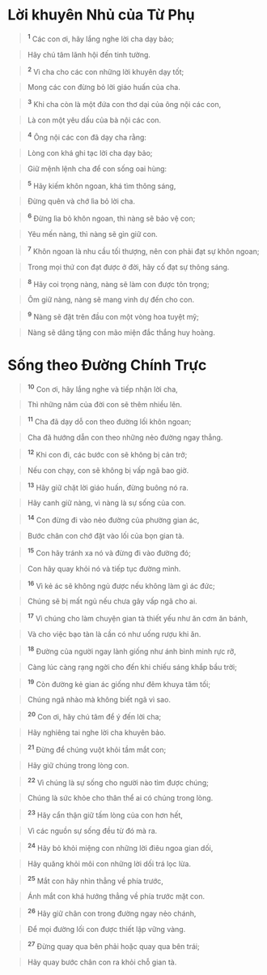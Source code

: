 # Lời khuyên Nhủ của Từ Phụ

> <sup><b>1</b></sup> Các con ơi, hãy lắng nghe lời cha dạy bảo;
>


> Hãy chú tâm lãnh hội đến tinh tường.
>


> <sup><b>2</b></sup> Vì cha cho các con những lời khuyên dạy tốt;
>


> Mong các con đừng bỏ lời giáo huấn của cha.
>


> <sup><b>3</b></sup> Khi cha còn là một đứa con thơ dại của ông nội các con,
>


> Là con một yêu dấu của bà nội các con.
>


> <sup><b>4</b></sup> Ông nội các con đã dạy cha rằng:
>


> Lòng con khá ghi tạc lời cha dạy bảo;
>


> Giữ mệnh lệnh cha để con sống oai hùng:
>


> <sup><b>5</b></sup> Hãy kiếm khôn ngoan, khá tìm thông sáng,
>


> Đừng quên và chớ lìa bỏ lời cha.
>


> <sup><b>6</b></sup> Đừng lìa bỏ khôn ngoan, thì nàng sẽ bảo vệ con;
>


> Yêu mến nàng, thì nàng sẽ gìn giữ con.
>


> <sup><b>7</b></sup> Khôn ngoan là nhu cầu tối thượng, nên con phải đạt sự khôn ngoan;
>


> Trong mọi thứ con đạt được ở đời, hãy cố đạt sự thông sáng.
>


> <sup><b>8</b></sup> Hãy coi trọng nàng, nàng sẽ làm con được tôn trọng;
>


> Ôm giữ nàng, nàng sẽ mang vinh dự đến cho con.
>


> <sup><b>9</b></sup> Nàng sẽ đặt trên đầu con một vòng hoa tuyệt mỹ;
>


> Nàng sẽ dâng tặng con mão miện đắc thắng huy hoàng.
>


# Sống theo Đường Chính Trực

> <sup><b>10</b></sup> Con ơi, hãy lắng nghe và tiếp nhận lời cha,
>


> Thì những năm của đời con sẽ thêm nhiều lên.
>


> <sup><b>11</b></sup> Cha đã dạy dỗ con theo đường lối khôn ngoan;
>


> Cha đã hướng dẫn con theo những nẻo đường ngay thẳng.
>


> <sup><b>12</b></sup> Khi con đi, các bước con sẽ không bị cản trở;
>


> Nếu con chạy, con sẽ không bị vấp ngã bao giờ.
>


> <sup><b>13</b></sup> Hãy giữ chặt lời giáo huấn, đừng buông nó ra.
>


> Hãy canh giữ nàng, vì nàng là sự sống của con.
>


> <sup><b>14</b></sup> Con đừng đi vào nẻo đường của phường gian ác,
>


> Bước chân con chớ đặt vào lối của bọn gian tà.
>


> <sup><b>15</b></sup> Con hãy tránh xa nó và đừng đi vào đường đó;
>


> Con hãy quay khỏi nó và tiếp tục đường mình.
>


> <sup><b>16</b></sup> Vì kẻ ác sẽ không ngủ được nếu không làm gì ác đức;
>


> Chúng sẽ bị mất ngủ nếu chưa gây vấp ngã cho ai.
>


> <sup><b>17</b></sup> Vì chúng cho làm chuyện gian tà thiết yếu như ăn cơm ăn bánh,
>


> Và cho việc bạo tàn là cần có như uống rượu khi ăn.
>


> <sup><b>18</b></sup> Đường của người ngay lành giống như ánh bình minh rực rỡ,
>


> Càng lúc càng rạng ngời cho đến khi chiếu sáng khắp bầu trời;
>


> <sup><b>19</b></sup> Còn đường kẻ gian ác giống như đêm khuya tăm tối;
>


> Chúng ngã nhào mà không biết ngã vì sao.
>


> <sup><b>20</b></sup> Con ơi, hãy chú tâm để ý đến lời cha;
>


> Hãy nghiêng tai nghe lời cha khuyên bảo.
>


> <sup><b>21</b></sup> Đừng để chúng vuột khỏi tầm mắt con;
>


> Hãy giữ chúng trong lòng con.
>


> <sup><b>22</b></sup> Vì chúng là sự sống cho người nào tìm được chúng;
>


> Chúng là sức khỏe cho thân thể ai có chúng trong lòng.
>


> <sup><b>23</b></sup> Hãy cẩn thận giữ tấm lòng của con hơn hết,
>


> Vì các nguồn sự sống đều từ đó mà ra.
>


> <sup><b>24</b></sup> Hãy bỏ khỏi miệng con những lời điêu ngoa gian dối,
>


> Hãy quăng khỏi môi con những lời dối trá lọc lừa.
>


> <sup><b>25</b></sup> Mắt con hãy nhìn thẳng về phía trước,
>


> Ánh mắt con khá hướng thẳng về phía trước mặt con.
>


> <sup><b>26</b></sup> Hãy giữ chân con trong đường ngay nẻo chánh,
>


> Để mọi đường lối con được thiết lập vững vàng.
>


> <sup><b>27</b></sup> Đừng quay qua bên phải hoặc quay qua bên trái;
>


> Hãy quay bước chân con ra khỏi chỗ gian tà.
>